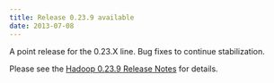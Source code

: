 ```yaml
---
title: Release 0.23.9 available
date: 2013-07-08
---
```


A point release for the 0.23.X line. Bug fixes to continue
stabilization.

Please see the [Hadoop 0.23.9 Release
Notes](http://hadoop.apache.org/docs/r0.23.9/hadoop-project-dist/hadoop-common/releasenotes.html)
for details.


